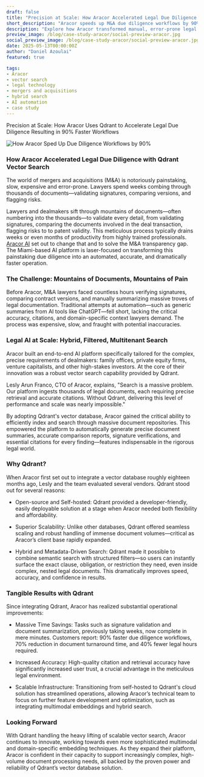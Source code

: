 ```yaml
---
draft: false
title: "Precision at Scale: How Aracor Accelerated Legal Due Diligence with Hybrid Vector Search"
short_description: "Aracor speeds up M&A due diligence workflows by 90% using hybrid, filtered, multitenant vector search."
description: "Explore how Aracor transformed manual, error-prone legal document processing into an accurate, scalable, and rapid workflow, leveraging hybrid, filtered, and multitenant vector search technology."
preview_image: /blog/case-study-aracor/social-preview-aracor.jpg
social_preview_image: /blog/case-study-aracor/social-preview-aracor.jpg
date: 2025-05-13T00:00:00Z
author: "Daniel Azoulai"
featured: true

tags:
- Aracor
- vector search
- legal technology
- mergers and acquisitions
- hybrid search
- AI automation
- case study
---
```


Precision at Scale: How Aracor Uses Qdrant to Accelerate Legal Due Diligence Resulting in 90% Faster Workflows

![How Aracor Sped Up Due Diligence Workflows by 90%](/blog/case-study-aracor/case-study-aracor-bento-dark.jpg)

### How Aracor Accelerated Legal Due Diligence with Qdrant Vector Search

The world of mergers and acquisitions (M\&A) is notoriously painstaking, slow, expensive and error-prone. Lawyers spend weeks combing through thousands of documents—validating signatures, comparing versions, and flagging risks.

Lawyers and dealmakers sift through mountains of documents—often numbering into the thousands—to validate every detail, from validating signatures, comparing the documents involved in the deal transaction, flagging risks to to patent validity. This meticulous process typically drains weeks or even months of productivity from highly trained professionals. [Aracor AI](https://aracor.ai/) set out to change that and to solve the M\&A transparency gap. The Miami-based AI platform is laser-focused on transforming this painstaking due diligence into an automated, accurate, and dramatically faster operation.

### The Challenge: Mountains of Documents, Mountains of Pain

Before Aracor, M\&A lawyers faced countless hours verifying signatures, comparing contract versions, and manually summarizing massive troves of legal documentation. Traditional attempts at automation—such as generic summaries from AI tools like ChatGPT—fell short, lacking the critical accuracy, citations, and domain-specific context lawyers demand. The process was expensive, slow, and fraught with potential inaccuracies.

### Legal AI at Scale: Hybrid, Filtered, Multitenant Search

Aracor built an end-to-end AI platform specifically tailored for the complex, precise requirements of dealmakers: family offices, private equity firms, venture capitalists, and other high-stakes investors. At the core of their innovation was a robust vector search capability provided by Qdrant.

Lesly Arun Franco, CTO of Aracor, explains, "Search is a massive problem. Our platform ingests thousands of legal documents, each requiring precise retrieval and accurate citations. Without Qdrant, delivering this level of performance and scale was nearly impossible."

By adopting Qdrant's vector database, Aracor gained the critical ability to efficiently index and search through massive document repositories. This empowered the platform to automatically generate precise document summaries, accurate comparison reports, signature verifications, and essential citations for every finding—features indispensable in the rigorous legal world.

### Why Qdrant?

When Aracor first set out to integrate a vector database roughly eighteen months ago, Lesly and the team evaluated several vendors. Qdrant stood out for several reasons:

* Open-source and Self-hosted: Qdrant provided a developer-friendly, easily deployable solution at a stage when Aracor needed both flexibility and affordability.

* Superior Scalability: Unlike other databases, Qdrant offered seamless scaling and robust handling of immense document volumes—critical as Aracor’s client base rapidly expanded.

* Hybrid and Metadata-Driven Search: Qdrant made it possible to combine semantic search with structured filters—so users can instantly surface the exact clause, obligation, or restriction they need, even inside complex, nested legal documents. This dramatically improves speed, accuracy, and confidence in results.

### Tangible Results with Qdrant

Since integrating Qdrant, Aracor has realized substantial operational improvements:

* Massive Time Savings: Tasks such as signature validation and document summarization, previously taking weeks, now complete in mere minutes. Customers report: 90% faster due diligence workflows, 70% reduction in document turnaround time, and 40% fewer legal hours required.

* Increased Accuracy: High-quality citation and retrieval accuracy have significantly increased user trust, a crucial advantage in the meticulous legal environment.

* Scalable Infrastructure: Transitioning from self-hosted to Qdrant's cloud solution has streamlined operations, allowing Aracor’s technical team to focus on further feature development and optimization, such as integrating multimodal embeddings and hybrid search.

### Looking Forward

With Qdrant handling the heavy lifting of scalable vector search, Aracor continues to innovate, working towards even more sophisticated multimodal and domain-specific embedding techniques. As they expand their platform, Aracor is confident in their capacity to support increasingly complex, high-volume document processing needs, all backed by the proven power and reliability of Qdrant’s vector database solution.

## 